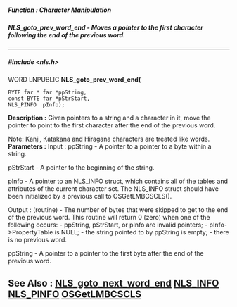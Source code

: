 ##### Function : Character Manipulation
##### NLS_goto_prev_word_end - Moves a pointer to the first character following the end of the previous word.
---
##### #include <nls.h>
WORD LNPUBLIC **NLS_goto_prev_word_end(**

	BYTE far * far *ppString,
	const BYTE far *pStrStart,
	NLS_PINFO  pInfo);
**Description :**
Given pointers to a string and a character in it, move the pointer to point to 
the first character after the end of the previous word.

Note: Kanji, Katakana and Hiragana characters are treated like words.
**Parameters :**
Input :
ppString  -  A pointer to a pointer to a byte within a string.

pStrStart  -  A pointer to the beginning of the string.

pInfo  -  A pointer to an NLS_INFO struct, which contains all of the tables and attributes of the current character set. The NLS_INFO struct should have been initialized by a previous call to OSGetLMBCSCLS().

Output :
(routine)  -  The  number of bytes that were skipped to get to the end of the previous word. This routine will return 0 (zero) when one of the following occurs:
     - ppString, pStrStart, or pInfo are invalid pointers;
     - pInfo->PropertyTable is NULL;
     - the string pointed to by ppString is empty;
     - there is no previous word.


ppString  -  A pointer to a pointer to the first byte after the end of the previous word.

**See Also :**
[NLS_goto_next_word_end](D:/md_files/NLS_goto_next_word_end.md)
[NLS_INFO](D:/md_files/NLS_INFO.md)
[NLS_PINFO](D:/md_files/NLS_PINFO.md)
[OSGetLMBCSCLS](D:/md_files/OSGetLMBCSCLS.md)
---
